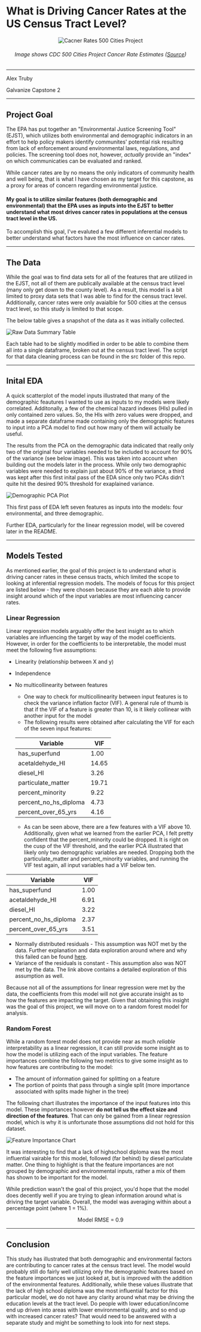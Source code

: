 # What is Driving Cancer Rates at the US Census Tract Level?

   <div align="center">

![Cacner Rates 500 Cities Project](./images/500_cities_cancer_rates.png)
###### Image shows CDC 500 Cities Project Cancer Rate Estimates ([Source](https://nccd.cdc.gov/500_Cities/rdPage.aspx?rdReport=DPH_500_Cities.InteractiveMap&islCategories=HLTHOUT&islMeasures=ARTHRITIS&islStates=59&rdRnd=95228))

<div align="left">

------
Alex Truby

Galvanize Capstone 2

-----
## Project Goal

 The EPA has put together an "Environmental Justice Screening Tool" (EJST), which utilizes both environmental and demographic indicators in an effort to help policy makers identify communites' potential risk resulting from lack of enforcement around environmental laws, regulations, and policies. The screening tool does not, however, *actually* provide an "index" on which communicaties can be evaluated and ranked. 

While cancer rates are by no means the only indicators of community health and well being, that is what I have chosen as my target for this capstone, as a proxy for areas of concern regarding environmental justice. 

#### My goal is to utilize similar features (both demographic and environmental) that the EPA uses as inputs into the EJST to better understand what most drives cancer rates in populations at the census tract level in the US.

To accomplish this goal, I've evaluted a few different inferential models to better understand what factors have the most influence on cancer rates. 

-----

## The Data

While the goal was to find data sets for all of the features that are utilized in the EJST, not all of them are publically available at the census tract level (many only get down to the county level). As a result, this model is a bit limited to proxy data sets that I was able to find for the census tract level. Additionally, cancer rates were only avaialble for 500 cities at the census tract level, so this study is limited to that scope.

The below table gives a snapshot of the data as it was initially collected. 

![Raw Data Summary Table](./images/capstone_2_raw_data.png)

Each table had to be slightly modified in order to be able to combine them all into a single dataframe, broken out at the census tract level. The script for that data cleaning process can be found in the src folder of this repo.

----

## Inital EDA

A quick scatterplot of the model inputs illustrated that many of the demographic feautures I wanted to use as inputs to my models were likely correlated. Additonally, a few of the chemical hazard indexes (HIs) pulled in only contained zero values. So, the HIs with zero values were dropped, and made a separate dataframe made containing only the demographic features to input into a PCA model to find out how many of them will actually be useful. 

The results from the PCA on the demographic data indicated that really only two of the original four variables needed to be included to account for 90% of the variance (see below image). This was taken into account when building out the models later in the process. While only two demographic variables were needed to explain just about 90% of the variance, a third was kept after this first inital pass of the EDA since only two PCAs didn't quite hit the desired 90% threshold for exaplained variance. 

![Demographic PCA Plot](./images/dem_pca.png)

This first pass of EDA left seven features as inputs into the models: four environmental, and three demographic.

Further EDA, particularly for the linear regression model, will be covered later in the README.

-----

## Models Tested

As mentioned earlier, the goal of this project is to understand *what* is driving cancer rates in these census tracts, which limited the scope to looking at inferential regression models. The models of focus for this project are listed below - they were chosen because they are each able to provide insight around which of the input variables are most influencing cancer rates. 

### Linear Regression
Linear regression models arguably offer the best insight as to which variables are influencing the target by way of the model coefficients. However, in order for the coefficients to be interpretable, the model must meet the following five assumptions:

* Linearity (relationship between X and y)
* Independence
* No multicollinearity between features
    * One way to check for multicollinearity between input features is to check the variance inflation factor (VIF). A general rule of thumb is that if the VIF of a feature is greater than 10, is it likely collinear with another input for the model
    * The following results were obtained after calculating the VIF for each of the seven input features:

    <div align="center">

    |Variable                | VIF     |
    | -------------          | ------- |
    |has_superfund           |  1.00   |
    |acetaldehyde_HI         | 14.65   |
    |diesel_HI               |  3.26   |
    |particulate_matter      | 19.71   |
    |percent_minority        | 9.22    |
    |percent_no_hs_diploma   | 4.73    |
    |percent_over_65_yrs     | 4.16    |



    * <div align="left">As can be seen above, there are a few features with a VIF above 10. Additionally, given what we learned from the earlier PCA, I felt pretty confident that the percent_minority could be dropped. It is right on the cusp of the VIF threshold, and the earlier PCA illustrated that likely only two demographic variables are needed. Dropping both the particulate_matter and percent_minority variables, and running the VIF test again, all input variables had a VIF below ten.

<div align="center">

|Variable                | VIF     |
| -------------          | ------- |
|has_superfund           |  1.00   |
|acetaldehyde_HI         |  6.91   |
|diesel_HI               |  3.22   |
|percent_no_hs_diploma   |  2.37   |
|percent_over_65_yrs     |  3.51   |


<div align="left">


* Normally distributed residuals - This assumption was NOT met by the data. Further explanation and data exploration around where and why this failed can be found [here](https://github.com/alex-truby/galvanize_capstone_2/blob/master/linear_regression_README.md).
* Variance of the residuals is constant - This assumption also was NOT met by the data. The link above contains a detailed exploration of this assumption as well. 

Because not all of the assumptions for linear regression were met by the data, the coefficients from this model will not give accurate insight as to how the features are impacting the target. Given that obtaining this insight was the goal of this project, we will move on to a random forest model for analysis.

### Random Forest

While a random forest model does not provide near as much *reliable* interpretability as a linear regression, it can still provide some insight as to how the model is utilizing each of the input variables. The feature importances combine the following two metrics to give some insight as to how features are contributing to the model:
* The amount of information gained for splitting on a feature
* The portion of points that pass through a single split (more importance associated with splits made higher in the tree)

The following chart illustrates the importance of the input features into this model. These importances however **do not tell us the effect size and direction of the features**. That can only be gained from a linear regression model, which is why it is unfortunate those assumptions did not hold for this dataset.

![Feature Importance Chart](./images/rf_feature_importances.png)

It was interesting to find that a lack of highschool diploma was the most influential vairable for this model, followed (far behind) by diesel particulate matter. One thing to highlight is that the feature importances are not grouped by demographic and environmental inputs, rather a mix of them has shown to be important for the model.



While prediction wasn't the goal of this project, you'd hope that the model does decently well if you are trying to glean information around what is driving the target variable. Overall, the model was averaging within about a percentage point (where 1 = 1%). 

<div align="center">

 Model RMSE = 0.9

<div align="left">

-----

## Conclusion 

This study has illustrated that both demographic and environmental factors are contributing to cancer rates at the census tract level. The model would probably still do fairly well utilizing only the demographic features based on the feature importances we just looked at, but is improved with the addition of the environmental features. Additionally, while these values illustrate that the lack of high school diploma was the most influential factor for this particular model, we do not have any clarity around what may be driving the education levels at the tract level. Do people with lower education/income end up driven into areas with lower environmental quality, and so end up with increased cancer rates? That would need to be answered with a separate study and might be something to look into for next steps.
